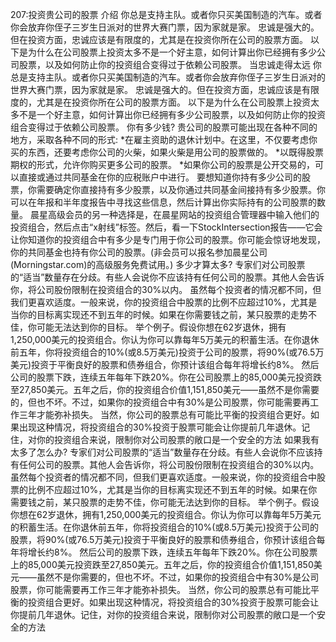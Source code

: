 207:投资贵公司的股票
介绍
你总是支持主队。或者你只买美国制造的汽车。或者你会放弃你侄子三岁生日派对的世界大赛门票，因为家就是家。
忠诚是强大的。但在投资方面，忠诚应该是有限度的，尤其是在投资你所在公司的股票方面。
以下是为什么在公司股票上投资太多不是一个好主意，如何计算出你已经拥有多少公司股票，以及如何防止你的投资组合变得过于依赖公司股票。
当忠诚走得太远
你总是支持主队。或者你只买美国制造的汽车。或者你会放弃你侄子三岁生日派对的世界大赛门票，因为家就是家。
忠诚是强大的。但在投资方面，忠诚应该是有限度的，尤其是在投资你所在公司的股票方面。
以下是为什么在公司股票上投资太多不是一个好主意，如何计算出你已经拥有多少公司股票，以及如何防止你的投资组合变得过于依赖公司股票。
你有多少钱?
贵公司的股票可能出现在各种不同的地方，采取各种不同的形式:
*在雇主资助的退休计划中。在这里，不仅要考虑你买的东西，还要考虑你公司的火柴，如果火柴是用公司的股票做的。
*以既得股票期权的形式，允许你购买更多公司的股票。
*如果你公司的股票是公开交易的，可以直接或通过共同基金在你的应税账户中进行。
要想知道你持有多少公司的股票，你需要确定你直接持有多少股票，以及你通过共同基金间接持有多少股票。你可以在年报和半年度报告中寻找这些信息，然后计算出你实际持有的公司股票的数量。
晨星高级会员的另一种选择是，在晨星网站的投资组合管理器中输入他们的投资组合，然后点击“x射线”标签。然后，看一下StockIntersection报告——它会让你知道你的投资组合中有多少是专门用于你公司的股票。你可能会惊讶地发现，你的共同基金也持有你公司的股票。(非会员可以报名参加晨星公司(Morningstar.com)的高级服务免费试用。)
多少才算太多?
专家们对公司股票的“适当”数量存在分歧。有些人会说你不应该持有任何公司的股票。其他人会告诉你，将公司股份限制在投资组合的30%以内。
虽然每个投资者的情况都不同，但我们更喜欢适度。一般来说，你的投资组合中股票的比例不应超过10%，尤其是当你的目标离实现还不到五年的时候。如果在你需要钱之前，某只股票的走势不佳，你可能无法达到你的目标。
举个例子。假设你想在62岁退休，拥有1,250,000美元的投资组合。你认为你可以靠每年5万美元的积蓄生活。在你退休前五年，你将投资组合的10%(或8.5万美元)投资于公司的股票，将90%(或76.5万美元)投资于平衡良好的股票和债券组合，你预计该组合每年将增长约8%。
然后公司的股票下跌，连续五年每年下跌20%。你在公司股票上的85,000美元投资跌至27,850美元。五年之后，你的投资组合价值1,151,850美元——虽然不是你需要的，但也不坏。不过，如果你的投资组合中有30%是公司股票，你可能需要再工作三年才能弥补损失。
当然，你公司的股票总有可能比平衡的投资组合更好。如果出现这种情况，将投资组合的30%投资于股票可能会让你提前几年退休。记住，对你的投资组合来说，限制你对公司股票的敞口是一个安全的方法
如果我有太多了怎么办?
专家们对公司股票的“适当”数量存在分歧。有些人会说你不应该持有任何公司的股票。其他人会告诉你，将公司股份限制在投资组合的30%以内。
虽然每个投资者的情况都不同，但我们更喜欢适度。一般来说，你的投资组合中股票的比例不应超过10%，尤其是当你的目标离实现还不到五年的时候。如果在你需要钱之前，某只股票的走势不佳，你可能无法达到你的目标。
举个例子。假设你想在62岁退休，拥有1,250,000美元的投资组合。你认为你可以靠每年5万美元的积蓄生活。在你退休前五年，你将投资组合的10%(或8.5万美元)投资于公司的股票，将90%(或76.5万美元)投资于平衡良好的股票和债券组合，你预计该组合每年将增长约8%。
然后公司的股票下跌，连续五年每年下跌20%。你在公司股票上的85,000美元投资跌至27,850美元。五年之后，你的投资组合价值1,151,850美元——虽然不是你需要的，但也不坏。不过，如果你的投资组合中有30%是公司股票，你可能需要再工作三年才能弥补损失。
当然，你公司的股票总有可能比平衡的投资组合更好。如果出现这种情况，将投资组合的30%投资于股票可能会让你提前几年退休。记住，对你的投资组合来说，限制你对公司股票的敞口是一个安全的方法
